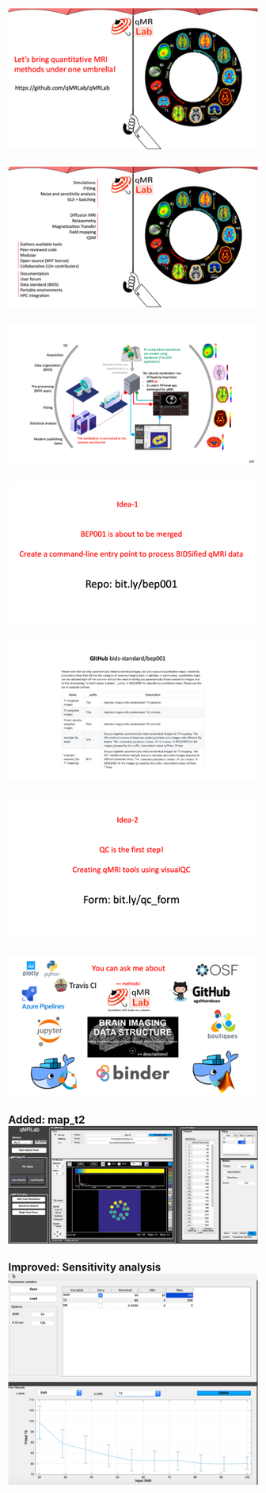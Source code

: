 ![](assets/img/slide1.png)
---
![](assets/img/slide2.png)
---
![](assets/img/slide3.png)
---
![](assets/img/slide4.png)
---
![](assets/img/slide5.png)
---
![](assets/img/slide6.png)
---
![](assets/img/slide7.png)
---
Added: map_t2
![](assets/img/slide8.png)
---
Improved: Sensitivity analysis
![](assets/img/slide9.png)
---
